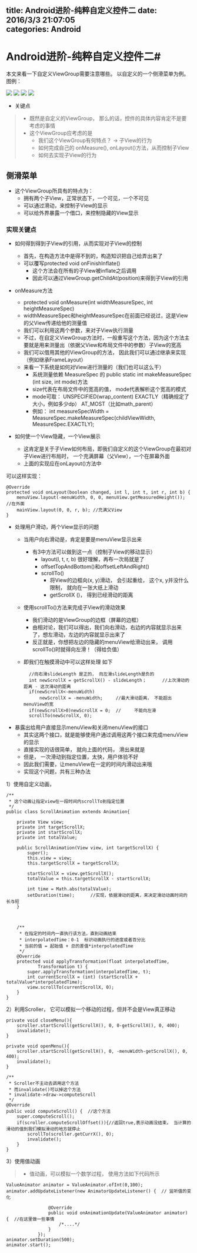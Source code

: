 title: Android进阶-纯粹自定义控件二
date: 2016/3/3 21:07:05                   
categories: Android
---

# Android进阶-纯粹自定义控件二#

本文来看一下自定义ViewGroup需要注意哪些。
以自定义的一个侧滑菜单为例。
图例：

![](http://7xrbxa.com1.z0.glb.clouddn.com/android%E7%BA%AF%E7%B2%B9%E8%87%AA%E5%AE%9A%E4%B9%89%E6%8E%A7%E4%BB%B6%E4%B8%801.png)
![](http://7xrbxa.com1.z0.glb.clouddn.com/android%E7%BA%AF%E7%B2%B9%E8%87%AA%E5%AE%9A%E4%B9%89%E6%8E%A7%E4%BB%B6%E4%B8%802.png)
![](http://7xrbxa.com1.z0.glb.clouddn.com/android%E7%BA%AF%E7%B2%B9%E8%87%AA%E5%AE%9A%E4%B9%89%E6%8E%A7%E4%BB%B6%E4%B8%803.pngg)
![](http://7xrbxa.com1.z0.glb.clouddn.com/android%E7%BA%AF%E7%B2%B9%E8%87%AA%E5%AE%9A%E4%B9%89%E6%8E%A7%E4%BB%B6%E4%B8%804.png)


- 关键点
>- 既然是自定义的ViewGroup， 那么的话，控件的具体内容肯定不是要考虑的事情
>- 这个ViewGroup应考虑的是
>     - 我们这个ViewGroup有何特点？ -> 子View的行为
>     - 如何完成自己的 onMeasure(), onLayout()方法，从而控制子View
>     - 如何去实现子View的行为

## 侧滑菜单 ##

- 这个ViewGroup所具有的特点为：
	- 拥有两个子View，正常状态下，一个可见，一个不可见
	- 可以通过滑动，来控制子View的显示
	- 可以给外界暴露一个借口，来控制隐藏的View显示 


### 实现关键点 ###

- 如何得到得到子View的引用，从而实现对子View的控制
	- 首先，在构造方法中是得不到的，构造知识把自己给弄出来了
	- 可以覆写protected void onFinishInflate()
		- 这个方法会在所有的子View被inflate之后调用
		- 因此可以通过ViewGroup.getChildAt(position)来得到子View的引用
	
- onMeasure方法
	- protected void onMeasure(int widthMeasureSpec, int heightMeasureSpec)
	- widthMeasureSpec和heightMeasureSpec在前面已经说过，这是View的父View传递给他的测量值
	- 我们可以利用这两个参数，来对子View执行测量
	- 不过，在自定义ViewGroup方法时，一般重写这个方法，因为这个方法主要就是用来测量出（依据父View和布局文件中的参数）子View的宽高
	- 我们可以借用其他的ViewGroup的方法， 因此我们可以通过继承来实现（例如继承FrameLayout）
	- 来看一下系统是如何对View进行测量的（我们也可以这么干）
		- 系统测量依赖 MeasureSpec 的 public static int makeMeasureSpec (int size, int mode)方法
		- size代表在布局文件中的宽高的值， mode代表解析这个宽高的模式
		- mode可取： UNSPECIFIED(wrap_content)   EXACTLY（精确规定了大小，例如多少dp）  AT_MOST（比如math_parent）
		- 例如： int measureSpecWidth = MeasureSpec.makeMeasureSpec(childViewWidth, MeasureSpec.EXACTLY);

- 如何使一个View隐藏，一个View展示
	- 这肯定是关于子View如何布局，即我们自定义的这个ViewGroup在最初对子View进行布局时， 一个充满屏幕（父View），一个在屏幕外面
	- 上面的实现应在onLayout()方法中
	
可以这样实现：

	@Override
	protected void onLayout(boolean changed, int l, int t, int r, int b) {
		menuView.layout(-menuWidth, 0, 0, menuView.getMeasuredHeight());  //在外面
		mainView.layout(0, 0, r, b); //充满父View
	}


- 处理用户滑动，两个View显示的问题
	- 当用户向右滑动是，肯定是要是menuView显示出来
		- 有3中方法可以做到这一点（控制子View的移动显示）
			- layout(l, t, r, b)  很好理解，再布一次局就是了
			- offsetTopAndBottom()和offsetLeftAndRight()  
			- scrollTo() 
				- 将View的边框向(x, y)滑动， 会引起重绘， 这个x, y并没什么限制， 就向在一张大纸上滑动
				- getScrollX ()， 得到已经滑动的距离

	- 使用scrollTo()方法来完成子View的滑动效果
		- 我们滑动的是ViewGroup的边框（屏幕的边框）
		- 由相对论，我们可以得出，我们向右滑动，右边的内容就显示出来了，想左滑动，左边的内容就显示出来了
		- 反正就是，你想把左边的隐藏的menuView给滑动出来， 调用scrollTo()时就得向左滑！（得给负值）

	- 即我们在触摸滑动中可以这样处理
		如下

			//向右滑slideLength 是正的， 向左滑slideLength是负的
			int newScrollX = getScrollX() - slideLength；	  //上次滑动的距离 - 这次滑动的距离
			if(newScrollX<-menuWidth)
                newScrollX = -menuWidth;     //最大滑动距离， 不能超出menuView的宽
			if(newScrollX>0)newScrollX = 0;	 //		不能向左滑
			scrollTo(newScrollX, 0);      

- 暴露出给用户直接显示menuView和关闭menuView的接口
	- 其实这两个接口，就是能够使用户通过调用这两个接口来完成menuView的显示
	- 直接实现的话很简单， 就向上面的代码， 滑出来就是
	- 但是， 一次滑动到指定位置，太快，用户体验不好
	- 因此我们需要，让menuView在一定的时间内滑动出来哦
	- 实现这个问题，共有三种办法


1）使用自定义动画， 
	
	/**
	 * 这个动画让指定view在一段时间内scrollTo到指定位置
	 */
	public class ScrollAnimation extends Animation{
		
		private View view;
		private int targetScrollX;
		private int startScrollX;
		private int totalValue;
		
		public ScrollAnimation(View view, int targetScrollX) {
			super();
			this.view = view;
			this.targetScrollX = targetScrollX;
			
			startScrollX = view.getScrollX();
			totalValue = this.targetScrollX - startScrollX;
			
			int time = Math.abs(totalValue);  
			setDuration(time);      //实现，依据滑动的距离，来决定滑动动画时间的长与短
		}
	
	
	
		/**
		 * 在指定的时间内一直执行该方法，直到动画结束
		 * interpolatedTime：0-1  标识动画执行的进度或者百分比
		 * 当前的值 = 起始值 + 总的差值*interpolatedTime
		 */
		@Override
		protected void applyTransformation(float interpolatedTime,
				Transformation t) {
			super.applyTransformation(interpolatedTime, t);
			int currentScrollX = (int) (startScrollX + totalValue*interpolatedTime);
			view.scrollTo(currentScrollX, 0);
		}
	}

2）利用Scroller， 它可以模拟一个移动的过程，但并不会是View真正移动

	private void closeMenu(){
		scroller.startScroll(getScrollX(), 0, 0-getScrollX(), 0, 400);
		invalidate();
	}
	
	private void openMenu(){
		scroller.startScroll(getScrollX(), 0, -menuWidth-getScrollX(), 0, 400);
		invalidate();
	}
	
	/**
	 * Scroller不主动去调用这个方法
	 * 而invalidate()可以掉这个方法
	 * invalidate->draw->computeScroll
	 */
	@Override
	public void computeScroll() {  //这个方法
		super.computeScroll();
		if(scroller.computeScrollOffset()){//返回true,表示动画没结束， 当计算的滑动的值到我们模拟滑动的地方就停止
			scrollTo(scroller.getCurrX(), 0);
			invalidate();   
		}
	}

3）使用值动画
>- 值动画，可以模拟一个数学过程， 使用方法如下代码所示


	ValueAnimator animator = ValueAnimator.ofInt(0,100);  
	animator.addUpdateListener(new AnimatorUpdateListener() {  // 监听值的变化
					
					@Override
					public void onAnimationUpdate(ValueAnimator animator) {  //在这里做一些事情
						/*....*/
					}
				});
	animator.setDuration(500);
	animator.start();
	 







